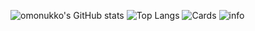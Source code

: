 ![omonukko's GitHub stats](https://github-readme-stats.vercel.app/api?username=omonukko&show_icons=true&theme=dark)
![Top Langs](https://github-readme-stats.vercel.app/api/top-langs/?username=omonukko&layout=compact)
![Cards](https://github-profile-summary-cards.vercel.app/api/cards/profile-details?username=omonukko&theme=tokyonight)
![info](https://github-readme-stats.vercel.app/api?username=omonukko&count_private=true&show_icons=true&show_icons=true&theme=tokyonight&custom_title=status)
